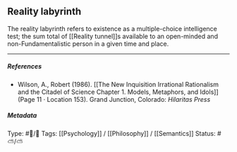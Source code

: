## Reality labyrinth  # 

The reality labyrinth refers to existence as a multiple-choice intelligence test; the sum total of [[Reality tunnel]]s available to an open-minded and non-Fundamentalistic person in a given time and place.

___

##### References

- Wilson, A., Robert (1986). [[The New Inquisition Irrational Rationalism and the Citadel of Science Chapter 1. Models, Metaphors, and Idols]] (Page 11 · Location 153). Grand Junction, Colorado: _Hilaritas Press_

##### Metadata

Type: #🔵/🔵 
Tags: [[Psychology]] / [[Philosophy]] / [[Semantics]]
Status: #⛅️/⛅️ 